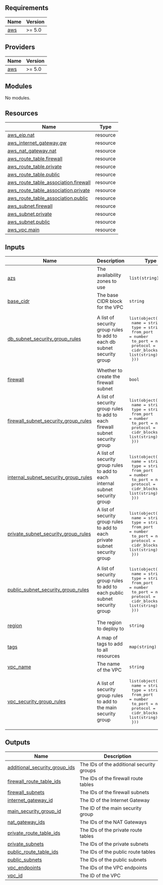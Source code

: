 ## Requirements

| Name | Version |
|------|---------|
| <a name="requirement_aws"></a> [aws](#requirement\_aws) | >= 5.0 |

## Providers

| Name | Version |
|------|---------|
| <a name="provider_aws"></a> [aws](#provider\_aws) | >= 5.0 |

## Modules

No modules.

## Resources

| Name | Type |
|------|------|
| [aws_eip.nat](https://registry.terraform.io/providers/hashicorp/aws/latest/docs/resources/eip) | resource |
| [aws_internet_gateway.gw](https://registry.terraform.io/providers/hashicorp/aws/latest/docs/resources/internet_gateway) | resource |
| [aws_nat_gateway.nat](https://registry.terraform.io/providers/hashicorp/aws/latest/docs/resources/nat_gateway) | resource |
| [aws_route_table.firewall](https://registry.terraform.io/providers/hashicorp/aws/latest/docs/resources/route_table) | resource |
| [aws_route_table.private](https://registry.terraform.io/providers/hashicorp/aws/latest/docs/resources/route_table) | resource |
| [aws_route_table.public](https://registry.terraform.io/providers/hashicorp/aws/latest/docs/resources/route_table) | resource |
| [aws_route_table_association.firewall](https://registry.terraform.io/providers/hashicorp/aws/latest/docs/resources/route_table_association) | resource |
| [aws_route_table_association.private](https://registry.terraform.io/providers/hashicorp/aws/latest/docs/resources/route_table_association) | resource |
| [aws_route_table_association.public](https://registry.terraform.io/providers/hashicorp/aws/latest/docs/resources/route_table_association) | resource |
| [aws_subnet.firewall](https://registry.terraform.io/providers/hashicorp/aws/latest/docs/resources/subnet) | resource |
| [aws_subnet.private](https://registry.terraform.io/providers/hashicorp/aws/latest/docs/resources/subnet) | resource |
| [aws_subnet.public](https://registry.terraform.io/providers/hashicorp/aws/latest/docs/resources/subnet) | resource |
| [aws_vpc.main](https://registry.terraform.io/providers/hashicorp/aws/latest/docs/resources/vpc) | resource |

## Inputs

| Name | Description | Type | Default | Required |
|------|-------------|------|---------|:--------:|
| <a name="input_azs"></a> [azs](#input\_azs) | The availability zones to use | `list(string)` | n/a | yes |
| <a name="input_base_cidr"></a> [base\_cidr](#input\_base\_cidr) | The base CIDR block for the VPC | `string` | n/a | yes |
| <a name="input_db_subnet_security_group_rules"></a> [db\_subnet\_security\_group\_rules](#input\_db\_subnet\_security\_group\_rules) | A list of security group rules to add to each db subnet security group | <pre>list(object({<br>    name        = string<br>    type        = string<br>    from_port   = number<br>    to_port     = number<br>    protocol    = string<br>    cidr_blocks = list(string)<br>  }))</pre> | `[]` | no |
| <a name="input_firewall"></a> [firewall](#input\_firewall) | Whether to create the firewall subnet | `bool` | `false` | no |
| <a name="input_firewall_subnet_security_group_rules"></a> [firewall\_subnet\_security\_group\_rules](#input\_firewall\_subnet\_security\_group\_rules) | A list of security group rules to add to each firewall subnet security group | <pre>list(object({<br>    name        = string<br>    type        = string<br>    from_port   = number<br>    to_port     = number<br>    protocol    = string<br>    cidr_blocks = list(string)<br>  }))</pre> | `[]` | no |
| <a name="input_internal_subnet_security_group_rules"></a> [internal\_subnet\_security\_group\_rules](#input\_internal\_subnet\_security\_group\_rules) | A list of security group rules to add to each internal subnet security group | <pre>list(object({<br>    name        = string<br>    type        = string<br>    from_port   = number<br>    to_port     = number<br>    protocol    = string<br>    cidr_blocks = list(string)<br>  }))</pre> | `[]` | no |
| <a name="input_private_subnet_security_group_rules"></a> [private\_subnet\_security\_group\_rules](#input\_private\_subnet\_security\_group\_rules) | A list of security group rules to add to each private subnet security group | <pre>list(object({<br>    name        = string<br>    type        = string<br>    from_port   = number<br>    to_port     = number<br>    protocol    = string<br>    cidr_blocks = list(string)<br>  }))</pre> | `[]` | no |
| <a name="input_public_subnet_security_group_rules"></a> [public\_subnet\_security\_group\_rules](#input\_public\_subnet\_security\_group\_rules) | A list of security group rules to add to each public subnet security group | <pre>list(object({<br>    name        = string<br>    type        = string<br>    from_port   = number<br>    to_port     = number<br>    protocol    = string<br>    cidr_blocks = list(string)<br>  }))</pre> | `[]` | no |
| <a name="input_region"></a> [region](#input\_region) | The region to deploy to | `string` | `"us-east-1"` | no |
| <a name="input_tags"></a> [tags](#input\_tags) | A map of tags to add to all resources | `map(string)` | `{}` | no |
| <a name="input_vpc_name"></a> [vpc\_name](#input\_vpc\_name) | The name of the VPC | `string` | n/a | yes |
| <a name="input_vpc_security_group_rules"></a> [vpc\_security\_group\_rules](#input\_vpc\_security\_group\_rules) | A list of security group rules to add to the main security group | <pre>list(object({<br>    name        = string<br>    type        = string<br>    from_port   = number<br>    to_port     = number<br>    protocol    = string<br>    cidr_blocks = list(string)<br>  }))</pre> | `[]` | no |

## Outputs

| Name | Description |
|------|-------------|
| <a name="output_additional_security_group_ids"></a> [additional\_security\_group\_ids](#output\_additional\_security\_group\_ids) | The IDs of the additional security groups |
| <a name="output_firewall_route_table_ids"></a> [firewall\_route\_table\_ids](#output\_firewall\_route\_table\_ids) | The IDs of the firewall route tables |
| <a name="output_firewall_subnets"></a> [firewall\_subnets](#output\_firewall\_subnets) | The IDs of the firewall subnets |
| <a name="output_internet_gateway_id"></a> [internet\_gateway\_id](#output\_internet\_gateway\_id) | The ID of the Internet Gateway |
| <a name="output_main_security_group_id"></a> [main\_security\_group\_id](#output\_main\_security\_group\_id) | The ID of the main security group |
| <a name="output_nat_gateway_ids"></a> [nat\_gateway\_ids](#output\_nat\_gateway\_ids) | The IDs of the NAT Gateways |
| <a name="output_private_route_table_ids"></a> [private\_route\_table\_ids](#output\_private\_route\_table\_ids) | The IDs of the private route tables |
| <a name="output_private_subnets"></a> [private\_subnets](#output\_private\_subnets) | The IDs of the private subnets |
| <a name="output_public_route_table_ids"></a> [public\_route\_table\_ids](#output\_public\_route\_table\_ids) | The IDs of the public route tables |
| <a name="output_public_subnets"></a> [public\_subnets](#output\_public\_subnets) | The IDs of the public subnets |
| <a name="output_vpc_endpoints"></a> [vpc\_endpoints](#output\_vpc\_endpoints) | The IDs of the VPC endpoints |
| <a name="output_vpc_id"></a> [vpc\_id](#output\_vpc\_id) | The ID of the VPC |
